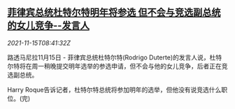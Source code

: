 <!--1636966862000-->
[菲律宾总统杜特尔特明年将参选 但不会与竞选副总统的女儿竞争--发言人](https://cn.reuters.com/article/ph-duterte-election-2022-1115-idCNKBS2I00MK)
------

<div><i>2021-11-15T08:41:32Z</i></div><p>路透马尼拉11月15日 - 菲律宾总统杜特尔特(Rodrigo Duterte)的发言人说，杜特尔特将在周一稍晚提交明年选举的参选申请，但不会与他的女儿竞争，后者正在竞选副总统。</p><p>Harry Roque告诉记者，杜特尔特总统将参加明年的选举，但他没有说竞选什么职位。(完)</p>
